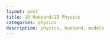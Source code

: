 ```yaml
---
layout: post
title: 1D Hubbard/1D Physics
categories: physics
description: physics, hubbard, models
---
```

